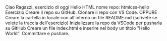 Ciao Ragazzi,
esercizio di oggi Hello HTML
nome repo: htmlcss-hello
Esercizio
Creare il repo su GitHub.
Clonare il repo con VS Code.
OPPURE
Creare la cartella in locale con all'interno un file README.md (scrivete se volete la traccia dell'esercizio)
Inizializzare la repo da VSCode per pusharla su GitHub
Creare un file index.html e inserire nel body un titolo "Hello World".
Committare e pushare.